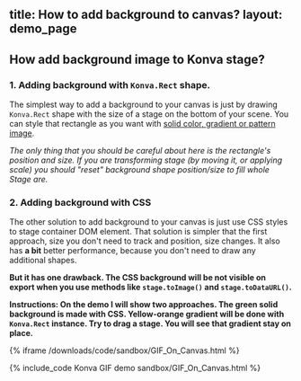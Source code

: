 title: How to add background to canvas?
layout: demo_page
---

## How add background image to Konva stage?


### 1. Adding background with `Konva.Rect` shape.

The simplest way to add a background to your canvas is just by drawing `Konva.Rect` shape with the size of a stage on the bottom of your scene. You can style that rectangle as you want with [solid color, gradient or pattern image](/docs/styling/Fill.html).

*The only thing that you should be careful about here is the rectangle's position and size. If you are transforming stage (by moving it, or applying scale) you should "reset" background shape position/size to fill whole Stage are.*

### 2. Adding background with CSS

The other solution to add background to your canvas is just use CSS styles to stage container DOM element. That solution is simpler that the first approach, size you don't need to track and position, size changes. It also has **a bit** better performance, because you don't need to draw any additional shapes.

**But it has one drawback. The CSS background will be not visible on export when you use methods like `stage.toImage()` and `stage.toDataURL()`.**

**Instructions: On the demo I will show two approaches. The green solid background is made with CSS. Yellow-orange gradient will be done with `Konva.Rect` instance. Try to drag a stage. You will see that gradient stay on place.**

{% iframe /downloads/code/sandbox/GIF_On_Canvas.html %}

{% include_code Konva GIF demo sandbox/GIF_On_Canvas.html %}
